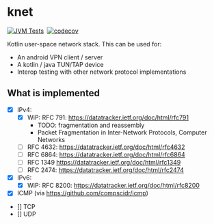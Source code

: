 # knet
[![JVM Tests](https://github.com/compscidr/knet/actions/workflows/test.yml/badge.svg)](https://github.com/compscidr/knet/actions/workflows/test.yml)&nbsp;
[![codecov](https://codecov.io/gh/compscidr/knet/graph/badge.svg?token=yBstrWw9Mm)](https://codecov.io/gh/compscidr/knet)&nbsp;

Kotlin user-space network stack. This can be used for:
- An android VPN client / server
- A kotlin / java TUN/TAP device
- Interop testing with other network protocol implementations

## What is implemented
- [x] IPv4:
  - [x] WiP: RFC 791: https://datatracker.ietf.org/doc/html/rfc791
    - TODO: fragmentation and reassembly
    - Packet Fragmentation in Inter-Network Protocols, Computer Networks
  - [ ] RFC 4632: https://datatracker.ietf.org/doc/html/rfc4632
  - [ ] RFC 6864: https://datatracker.ietf.org/doc/html/rfc6864
  - [ ] RFC 1349 https://datatracker.ietf.org/doc/html/rfc1349
  - [ ] RFC 2474: https://datatracker.ietf.org/doc/html/rfc2474
- [x] IPv6:
  - [X] WiP: RFC 8200: https://datatracker.ietf.org/doc/html/rfc8200
- [x] ICMP (via https://github.com/compscidr/icmp)
- [] TCP
- [] UDP
